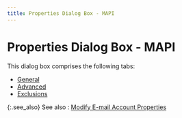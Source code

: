 ```yaml
---
title: Properties Dialog Box - MAPI
---
```


# Properties Dialog Box - MAPI


This dialog box comprises the following tabs:

- [General]({{site.eml_baseurl}}/modify-e-mail-account-properties/properties-dialog-box-mapi-/properties_general_mapi.html)
- [Advanced]({{site.eml_baseurl}}/modify-e-mail-account-properties/properties-dialog-box-mapi-/properties_advance.html)
- [Exclusions]({{site.eml_baseurl}}/modify-e-mail-account-properties/properties-dialog-box-mapi-/properties_exclude_list_mapi.html)



{:.see_also}
See also
: [Modify  E-mail Account Properties]({{site.eml_baseurl}}/modify-e-mail-account-properties/modify_e_mail_account_properties.html)
